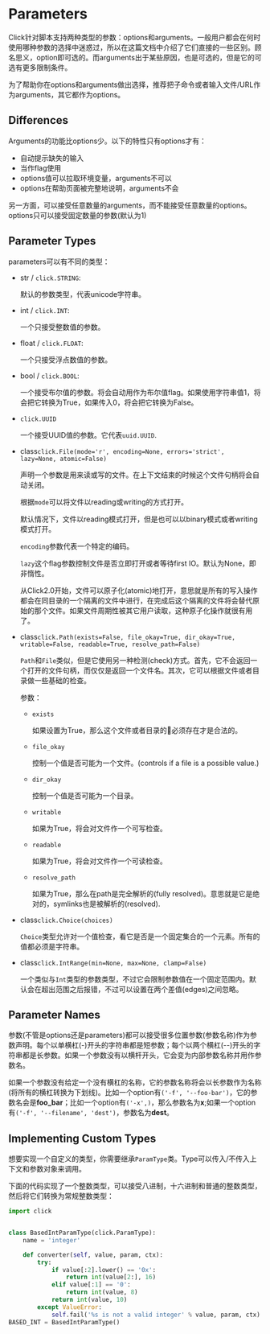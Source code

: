 # Parameters

Click针对脚本支持两种类型的参数：options和arguments。一般用户都会在何时使用哪种参数的选择中迷惑过，所以在这篇文档中介绍了它们直接的一些区别。顾名思义，option即可选的。而arguments出于某些原因，也是可选的，但是它的可选有更多限制条件。

为了帮助你在options和arguments做出选择，推荐把子命令或者输入文件/URL作为arguments，其它都作为options。

## Differences

Arguments的功能比options少。以下的特性只有options才有：

- 自动提示缺失的输入
- 当作flag使用
- options值可以拉取环境变量，arguments不可以
- options在帮助页面被完整地说明，arguments不会

另一方面，可以接受任意数量的arguments，而不能接受任意数量的options。options只可以接受固定数量的参数(默认为1)

## Parameter Types

parameters可以有不同的类型：

- str / `click.STRING`:

    默认的参数类型，代表unicode字符串。

- int / `click.INT`:

    一个只接受整数值的参数。

- float / `click.FLOAT`:

    一个只接受浮点数值的参数。

- bool / `click.BOOL`:

    一个接受布尔值的参数。将会自动用作为布尔值flag。如果使用字符串值1，将会把它转换为True，如果传入0，将会把它转换为False。

- `click.UUID`

    一个接受UUID值的参数。它代表`uuid.UUID`.

- class`click.File(mode='r', encoding=None, errors='strict', lazy=None, atomic=False)`

    声明一个参数是用来读或写的文件。在上下文结束的时候这个文件句柄将会自动关闭。

    根据`mode`可以将文件以reading或writing的方式打开。

    默认情况下，文件以reading模式打开，但是也可以以binary模式或者writing模式打开。

    `encoding`参数代表一个特定的编码。

    `lazy`这个flag参数控制文件是否立即打开或者等待first IO。默认为None，即非惰性。

    从Click2.0开始，文件可以原子化(atomic)地打开，意思就是所有的写入操作都会在同目录的一个隔离的文件中进行，在完成后这个隔离的文件将会替代原始的那个文件。如果文件周期性被其它用户读取，这种原子化操作就很有用了。

- class`click.Path(exists=False, file_okay=True, dir_okay=True, writable=False, readable=True, resolve_path=False)`

    `Path`和`File`类似，但是它使用另一种检测(check)方式。首先，它不会返回一个打开的文件句柄，而仅仅是返回一个文件名。其次，它可以根据文件或者目录做一些基础的检查。

    参数：

    - `exists`

        如果设置为True，那么这个文件或者目录的必须存在才是合法的。

    - `file_okay`

        控制一个值是否可能为一个文件。(controls if a file is a possible value.)

    - `dir_okay`

        控制一个值是否可能为一个目录。

    - `writable`

        如果为True，将会对文件作一个可写检查。

    - `readable`

        如果为True，将会对文件作一个可读检查。

    - `resolve_path`

        如果为True，那么在path是完全解析的(fully resolved)。意思就是它是绝对的，symlinks也是被解析的(resolved).

- class`click.Choice(choices)`

    `Choice`类型允许对一个值检查，看它是否是一个固定集合的一个元素。所有的值都必须是字符串。

- class`click.IntRange(min=None, max=None, clamp=False)`

    一个类似与`Int`类型的参数类型，不过它会限制参数值在一个固定范围内。默认会在超出范围之后报错，不过可以设置在两个差值(edges)之间忽略。

## Parameter Names

参数(不管是options还是parameters)都可以接受很多位置参数(参数名称)作为参数声明。每个以单横杠(-)开头的字符串都是短参数；每个以两个横杠(--)开头的字符串都是长参数。如果一个参数没有以横杆开头，它会变为内部参数名称并用作参数名。

如果一个参数没有给定一个没有横杠的名称，它的参数名称将会以长参数作为名称(将所有的横杠转换为下划线)。比如一个option有`('-f', '--foo-bar')`，它的参数名会是**foo_bar**；比如一个option有`('-x',)`，那么参数名为**x**;如果一个option有`('-f', '--filename', 'dest')`，参数名为**dest**。

## Implementing Custom Types

想要实现一个自定义的类型，你需要继承`ParamType`类。Type可以传入/不传入上下文和参数对象来调用。

下面的代码实现了一个整数类型，可以接受八进制，十六进制和普通的整数类型，然后将它们转换为常规整数类型：

```python
import click


class BasedIntParamType(click.ParamType):
    name = 'integer'

    def converter(self, value, param, ctx):
        try:
            if value[:2].lower() == '0x':
                return int(value[2:], 16)
            elif value[:1] == '0':
                return int(value, 8)
            return int(value, 10)
        except ValueError:
            self.fail('%s is not a valid integer' % value, param, ctx)
BASED_INT = BasedIntParamType()
```



    